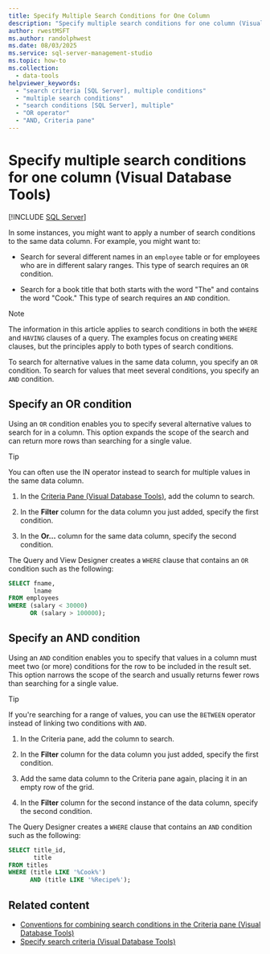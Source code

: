 ```yaml
---
title: Specify Multiple Search Conditions for One Column
description: "Specify multiple search conditions for one column (Visual Database Tools)"
author: rwestMSFT
ms.author: randolphwest
ms.date: 08/03/2025
ms.service: sql-server-management-studio
ms.topic: how-to
ms.collection:
  - data-tools
helpviewer_keywords:
  - "search criteria [SQL Server], multiple conditions"
  - "multiple search conditions"
  - "search conditions [SQL Server], multiple"
  - "OR operator"
  - "AND, Criteria pane"
---
```

# Specify multiple search conditions for one column (Visual Database Tools)

[!INCLUDE [SQL Server](../includes/applies-to-version/sqlserver.md)]

In some instances, you might want to apply a number of search conditions to the same data column. For example, you might want to:

- Search for several different names in an `employee` table or for employees who are in different salary ranges. This type of search requires an `OR` condition.

- Search for a book title that both starts with the word "The" and contains the word "Cook." This type of search requires an `AND` condition.

> [!NOTE]  
> The information in this article applies to search conditions in both the `WHERE` and `HAVING` clauses of a query. The examples focus on creating `WHERE` clauses, but the principles apply to both types of search conditions.

To search for alternative values in the same data column, you specify an `OR` condition. To search for values that meet several conditions, you specify an `AND` condition.

## Specify an OR condition

Using an `OR` condition enables you to specify several alternative values to search for in a column. This option expands the scope of the search and can return more rows than searching for a single value.

> [!TIP]  
> You can often use the IN operator instead to search for multiple values in the same data column.

1. In the [Criteria Pane (Visual Database Tools)](criteria-pane-visual-database-tools.md), add the column to search.

1. In the **Filter** column for the data column you just added, specify the first condition.

1. In the **Or...** column for the same data column, specify the second condition.

The Query and View Designer creates a `WHERE` clause that contains an `OR` condition such as the following:

```sql
SELECT fname,
       lname
FROM employees
WHERE (salary < 30000)
      OR (salary > 100000);
```

## Specify an AND condition

Using an `AND` condition enables you to specify that values in a column must meet two (or more) conditions for the row to be included in the result set. This option narrows the scope of the search and usually returns fewer rows than searching for a single value.

> [!TIP]  
> If you're searching for a range of values, you can use the `BETWEEN` operator instead of linking two conditions with `AND`.

1. In the Criteria pane, add the column to search.

1. In the **Filter** column for the data column you just added, specify the first condition.

1. Add the same data column to the Criteria pane again, placing it in an empty row of the grid.

1. In the **Filter** column for the second instance of the data column, specify the second condition.

The Query Designer creates a `WHERE` clause that contains an `AND` condition such as the following:

```sql
SELECT title_id,
       title
FROM titles
WHERE (title LIKE '%Cook%')
      AND (title LIKE '%Recipe%');
```

## Related content

- [Conventions for combining search conditions in the Criteria pane (Visual Database Tools)](conventions-combine-search-conditions-in-criteria-pane-visual-db-tools.md)
- [Specify search criteria (Visual Database Tools)](specify-search-criteria-visual-database-tools.md)
